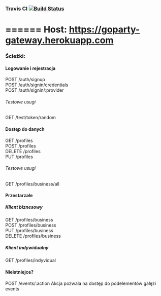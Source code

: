 ### Travis CI [![Build Status](https://travis-ci.org/Studio-Projektowe-AGH/PA_Gateway.svg)](https://travis-ci.org/Studio-Projektowe-AGH/PA_Gateway)
======
Host: https://goparty-gateway.herokuapp.com
=================================
### Ścieżki:

#### Logowanie i rejestracja
POST          /auth/signup                    
POST          /auth/signin/credentials        
POST          /auth/signin/:provider          

###### Testowe usugi
GET           /test/token/random              

#### Dostęp do danych
GET           /profiles                       
POST          /profiles                       
DELETE        /profiles                       
PUT           /profiles                       

###### Testowe usugi
GET           /profiles/business/all          

#### Przestarzałe
##### Klient biznesowy
GET           /profiles/business              
POST          /profiles/business              
PUT           /profiles/business              
DELETE        /profiles/business              

##### Klient indywidualny
GET           /profiles/indyvidual            


#### Nieistniejce?
POST          /events/:action                 Akcja pozwala na dostęp do podelementów gałęzi events
